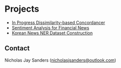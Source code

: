 # Projects

- [In Progress Dissimilarity-based Concordancer](https://github.com/nicholasjsanders/Projects/tree/master/Disimilarity-based-Concordancer)
- [Sentiment Analysis for Financial News](https://github.com/nicholasjsanders/Projects/tree/master/Sentiment-Analysis_Finan-News)
- [Korean News NER Dataset Construction](https://github.com/nicholasjsanders/Projects/tree/master/Korean-News-NER-Data-Construct)

## Contact

Nicholas Jay Sanders (nicholasjsanders@outlook.com)
